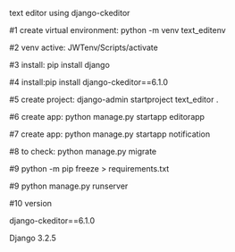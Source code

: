 text editor using django-ckeditor 



#1 create virtual environment: python -m venv text_editenv

#2 venv active: JWTenv/Scripts/activate

#3 install: pip install django 

#4 install:pip install django-ckeditor==6.1.0

#5 create project: django-admin startproject  text_editor .

#6 create app: python manage.py startapp  editorapp

#7 create app: python manage.py startapp  notification

#8 to check: python manage.py migrate

#9 python -m pip freeze > requirements.txt

#9 python manage.py runserver

#10 version

   django-ckeditor==6.1.0
 
  Django 3.2.5
